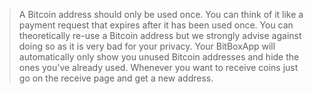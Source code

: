 > A Bitcoin address should only be used once. You can think of it like a payment request that expires after it has been used once. You can theoretically re-use a Bitcoin address but we strongly advise against doing so as it is very bad for your privacy. Your BitBoxApp will automatically only show you unused Bitcoin addresses and hide the ones you've already used. Whenever you want to receive coins just go on the receive page and get a new address.
